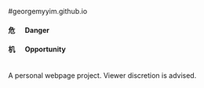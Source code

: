 #georgemyyim.github.io

#### 危 &nbsp;&nbsp;&nbsp;&nbsp;&nbsp;Danger
#### 机 &nbsp;&nbsp;&nbsp;&nbsp;&nbsp;Opportunity

<br>A personal webpage project. Viewer discretion is advised.
